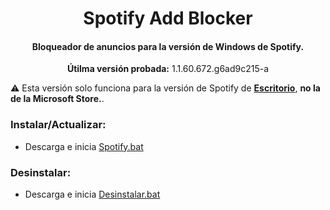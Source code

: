 <center>
    <h1 align="center">Spotify Add Blocker</h1>
    <h4 align="center">Bloqueador de anuncios para la versión de <strong>Windows</strong> de Spotify.</h4>
    <p align="center">
        <strong>Útilma versión probada:</strong> 1.1.60.672.g6ad9c215-a
    </p>
</center>

:warning: Esta versión solo funciona para la versión de Spotify de  [**Escritorio**](https://www.spotify.com/download/windows/), **no la de la Microsoft Store.**.

### Instalar/Actualizar:
* Descarga e inicia [Spotify.bat](https://raw.githack.com/holasoyender/SpotifyBlocker/main/Spotify.bat)  

### Desinstalar:
* Descarga e inicia [Desinstalar.bat](https://raw.githack.com/holasoyender/SpotifyBlocker/main/Desinstalar.bat)  
